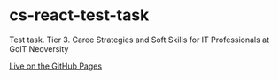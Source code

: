 # cs-react-test-task
Test task. Tier 3. Caree Strategies and Soft Skills for IT Professionals at GoIT Neoversity

[Live on the GitHub Pages](https://stdev33.github.io/goit-react-woolf-hw-07-phonebook/)
